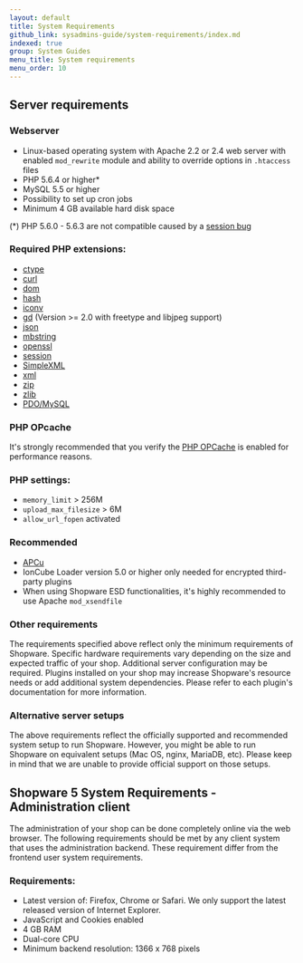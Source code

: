 ```yaml
---
layout: default
title: System Requirements
github_link: sysadmins-guide/system-requirements/index.md
indexed: true
group: System Guides
menu_title: System requirements
menu_order: 10
---
```

## Server requirements

### Webserver 

- Linux-based operating system with Apache 2.2 or 2.4 web server with enabled  `mod_rewrite` module and ability to override options in `.htaccess` files
- PHP 5.6.4 or higher*
- MySQL 5.5 or higher
- Possibility to set up cron jobs
- Minimum 4 GB available hard disk space

 (\*) PHP 5.6.0 - 5.6.3 are not compatible caused by a [session bug](https://bugs.php.net/bug.php?id=68331)

### Required PHP extensions:

-   <a href="http://php.net/manual/en/book.ctype.php" target="_blank">ctype</a>
-   <a href="http://php.net/manual/en/book.curl.php" target="_blank">curl</a>
-   <a href="http://php.net/manual/en/book.dom.php" target="_blank">dom</a>
-   <a href="http://php.net/manual/en/book.hash.php" target="_blank">hash</a>
-   <a href="http://php.net/manual/en/book.iconv.php" target="_blank">iconv</a>
-   <a href="http://php.net/manual/en/book.image.php" target="_blank">gd</a> (Version >= 2.0 with freetype and libjpeg support)
-   <a href="http://php.net/manual/en/book.json.php" target="_blank">json</a>
-   <a href="http://php.net/manual/en/book.mbstring.php" target="_blank">mbstring</a>
-   <a href="http://php.net/manual/en/book.openssl.php" target="_blank">openssl</a>
-   <a href="http://php.net/manual/en/book.session.php" target="_blank">session</a>
-   <a href="http://php.net/manual/en/book.simplexml.php" target="_blank">SimpleXML</a>
-   <a href="http://php.net/manual/en/book.xml.php" target="_blank">xml</a>
-   <a href="http://php.net/manual/en/book.zip.php" target="_blank">zip</a>
-   <a href="http://php.net/manual/en/book.zlib.php" target="_blank">zlib</a>
-   <a href="http://php.net/manual/en/ref.pdo-mysql.php" target="_blank">PDO/MySQL</a>

### PHP OPcache

It's strongly recommended that you verify the <a href="https://secure.php.net/manual/en/book.opcache.php" target="_blank">PHP OPCache</a> is enabled for performance reasons.

### PHP settings:

- `memory_limit` > 256M
- `upload_max_filesize` > 6M
- `allow_url_fopen` activated

### Recommended
 
- <a href="https://secure.php.net/manual/en/book.apcu.php" target="_blank">APCu</a> 
- IonCube Loader version 5.0 or higher only needed for encrypted third-party plugins
- When using Shopware ESD functionalities, it's highly recommended to use Apache `mod_xsendfile`

### Other requirements

The requirements specified above reflect only the minimum requirements of Shopware. Specific hardware requirements vary depending on the size and expected traffic of your shop. Additional server configuration may be required. Plugins installed on your shop may increase Shopware's resource needs or add additional system dependencies. Please refer to each plugin's documentation for more information.

### Alternative server setups

The above requirements reflect the officially supported and recommended system setup to run Shopware. However, you might be able to run Shopware on equivalent setups (Mac OS, nginx, MariaDB, etc). Please keep in mind that we are unable to provide official support on those setups.


## Shopware 5 System Requirements - Administration client

The administration of your shop can be done completely online via the web browser. The following requirements should be met by any client system that uses the administration backend. These requirement differ from the frontend user system requirements.

### Requirements:

- Latest version of: Firefox, Chrome or Safari. We only support the latest released version of Internet Explorer.
- JavaScript and Cookies enabled
- 4 GB RAM
- Dual-core CPU
- Minimum backend resolution:  1366 x 768 pixels

